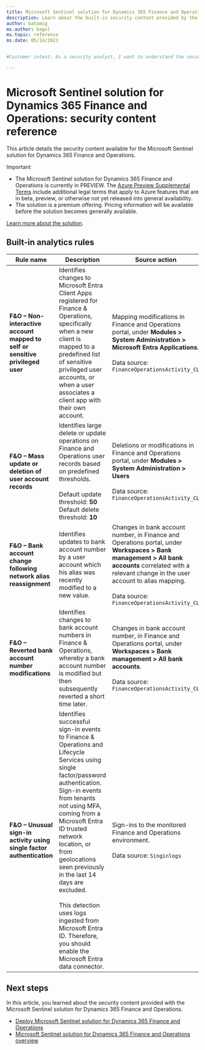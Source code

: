 ```yaml
---
title: Microsoft Sentinel solution for Dynamics 365 Finance and Operations - security content reference
description: Learn about the built-in security content provided by the Microsoft Sentinel solution for Dynamics 365 Finance and Operations.
author: batamig
ms.author: bagol
ms.topic: reference
ms.date: 05/14/2023


#Customer intent: As a security analyst, I want to understand the security content available for Dynamics 365 Finance and Operations so that I can effectively monitor and respond to potential threats.

---
```


# Microsoft Sentinel solution for Dynamics 365 Finance and Operations: security content reference

This article details the security content available for the Microsoft Sentinel solution for Dynamics 365 Finance and Operations.

> [!IMPORTANT]
> - The Microsoft Sentinel solution for Dynamics 365 Finance and Operations is currently in PREVIEW. The [Azure Preview Supplemental Terms](https://azure.microsoft.com/support/legal/preview-supplemental-terms/) include additional legal terms that apply to Azure features that are in beta, preview, or otherwise not yet released into general availability.
> - The solution is a premium offering. Pricing information will be available before the solution becomes generally available.

[Learn more about the solution](dynamics-365-finance-operations-solution-overview.md).

## Built-in analytics rules

| Rule name | Description | Source action | Tactics |
| --------- | --------- | --------- | --------- |
|**F&O – Non-interactive account mapped to self or sensitive privileged user** |Identifies changes to Microsoft Entra Client Apps registered for Finance & Operations, specifically when a new client is mapped to a predefined list of sensitive privileged user accounts, or when a user associates a client app with their own account. |Mapping modifications in Finance and Operations portal, under **Modules > System Administration > Microsoft Entra Applications**. <br><br>Data source: `FinanceOperationsActivity_CL` |Credential Access, Persistence, Privilege Escalation |
|**F&O – Mass update or deletion of user account records** |Identifies large delete or update operations on Finance and Operations user records based on predefined thresholds. <br><br>Default update threshold: **50**<br>Default delete threshold: **10** |Deletions or modifications in Finance and Operations portal, under **Modules > System Administration > Users**<br><br>Data source: `FinanceOperationsActivity_CL` |Impact |
|**F&O – Bank account change following network alias reassignment** |Identifies updates to bank account number by a user account which his alias was recently modified to a new value. |Changes in bank account number, in Finance and Operations portal, under **Workspaces > Bank management > All bank accounts** correlated with a relevant change in the user account to alias mapping.<br><br>Data source: `FinanceOperationsActivity_CL` |Credential Access, Lateral Movement, Privilege Escalation |
|**F&O – Reverted bank account number modifications** |Identifies changes to bank account numbers in Finance & Operations, whereby a bank account number is modified but then subsequently reverted a short time later. |Changes in bank account number, in Finance and Operations portal, under **Workspaces > Bank management > All bank accounts**.<br><br>Data source: `FinanceOperationsActivity_CL` |Impact |
|**F&O – Unusual sign-in activity using single factor authentication** |Identifies successful sign-in events to Finance & Operations and Lifecycle Services using single factor/password authentication. Sign-in events from tenants not using MFA, coming from a Microsoft Entra ID trusted network location, or from geolocations seen previously in the last 14 days are excluded.<br><br>This detection uses logs ingested from Microsoft Entra ID. Therefore, you should enable the Microsoft Entra data connector. |Sign-ins to the monitored Finance and Operations environment.<br><br>Data source: `Singinlogs` |Credential Access, Initial Access |

## Next steps

In this article, you learned about the security content provided with the Microsoft Sentinel solution for Dynamics 365 Finance and Operations.

- [Deploy Microsoft Sentinel solution for Dynamics 365 Finance and Operations](deploy-dynamics-365-finance-operations-solution.md)
- [Microsoft Sentinel solution for Dynamics 365 Finance and Operations overview](dynamics-365-finance-operations-solution-overview.md)
